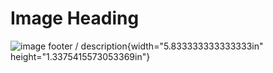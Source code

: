# Image Heading

![image footer /
description](./orig_media/image.png){width="5.833333333333333in"
height="1.3375415573053369in"}
